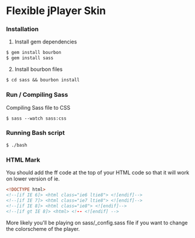 # Flexible jPlayer Skin

### Installation

1. Install gem dependencies

  ```bash
  $ gem install bourbon
  $ gem install sass
  ```

2. Install bourbon files

  `$ cd sass && bourbon install`

### Run / Compiling Sass
Compiling Sass file to CSS

  `$ sass --watch sass:css`


### Running Bash script

  `$ ./bash`

### HTML Mark

You should add the ff code at the top of your HTML code so that it will work on lower version of ie.

```html
<!DOCTYPE html>
<!--[if IE 6]> <html class="ie6 ltie8"> <![endif]-->
<!--[if IE 7]> <html class="ie7 ltie8"> <![endif]-->
<!--[if IE 8]> <html class="ie8"> <![endif]-->
<!--[if gt IE 8]> <html> <!-- <![endif] -->
```


More likely you'll be playing on sass/_config.sass file if you want to
change the colorscheme of the player.
